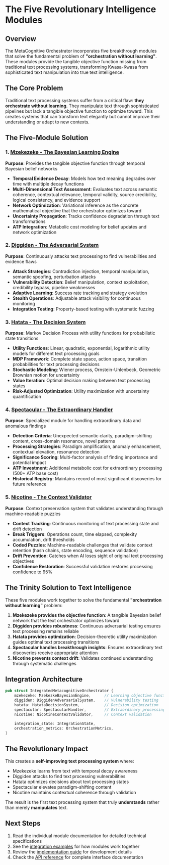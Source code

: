 # The Five Revolutionary Intelligence Modules

## Overview

The MetaCognitive Orchestrator incorporates five breakthrough modules that solve the fundamental problem of **"orchestration without learning"**. These modules provide the tangible objective function missing from traditional text processing systems, transforming Kwasa-Kwasa from sophisticated text manipulation into true text intelligence.

## The Core Problem

Traditional text processing systems suffer from a critical flaw: **they orchestrate without learning**. They manipulate text through sophisticated pipelines but lack a tangible objective function to optimize toward. This creates systems that can transform text elegantly but cannot improve their understanding or adapt to new contexts.

## The Five-Module Solution

### 1. [Mzekezeke - The Bayesian Learning Engine](mzekezeke-bayesian-engine.md)
**Purpose**: Provides the tangible objective function through temporal Bayesian belief networks

- **Temporal Evidence Decay**: Models how text meaning degrades over time with multiple decay functions
- **Multi-Dimensional Text Assessment**: Evaluates text across semantic coherence, contextual relevance, temporal validity, source credibility, logical consistency, and evidence support
- **Network Optimization**: Variational inference as the concrete mathematical objective that the orchestrator optimizes toward
- **Uncertainty Propagation**: Tracks confidence degradation through text transformations
- **ATP Integration**: Metabolic cost modeling for belief updates and network optimization

### 2. [Diggiden - The Adversarial System](diggiden-adversarial-system.md)
**Purpose**: Continuously attacks text processing to find vulnerabilities and evidence flaws

- **Attack Strategies**: Contradiction injection, temporal manipulation, semantic spoofing, perturbation attacks
- **Vulnerability Detection**: Belief manipulation, context exploitation, credibility bypass, pipeline weaknesses
- **Adaptive Learning**: Success rate tracking and strategy evolution
- **Stealth Operations**: Adjustable attack visibility for continuous monitoring
- **Integration Testing**: Property-based testing with systematic fuzzing

### 3. [Hatata - The Decision System](hatata-decision-system.md)
**Purpose**: Markov Decision Process with utility functions for probabilistic state transitions

- **Utility Functions**: Linear, quadratic, exponential, logarithmic utility models for different text processing goals
- **MDP Framework**: Complete state space, action space, transition probabilities for text processing decisions
- **Stochastic Modeling**: Wiener process, Ornstein-Uhlenbeck, Geometric Brownian motion for uncertainty
- **Value Iteration**: Optimal decision making between text processing states
- **Risk-Adjusted Optimization**: Utility maximization with uncertainty quantification

### 4. [Spectacular - The Extraordinary Handler](spectacular-extraordinary-handler.md)
**Purpose**: Specialized module for handling extraordinary data and anomalous findings

- **Detection Criteria**: Unexpected semantic clarity, paradigm-shifting content, cross-domain resonance, novel patterns
- **Processing Strategies**: Paradigm amplification, anomaly enhancement, contextual elevation, resonance detection
- **Significance Scoring**: Multi-factor analysis of finding importance and potential impact
- **ATP Investment**: Additional metabolic cost for extraordinary processing (500+ ATP base cost)
- **Historical Registry**: Maintains record of most significant discoveries for future reference

### 5. [Nicotine - The Context Validator](nicotine-context-validator.md)
**Purpose**: Context preservation system that validates understanding through machine-readable puzzles

- **Context Tracking**: Continuous monitoring of text processing state and drift detection
- **Break Triggers**: Operations count, time elapsed, complexity accumulation, drift thresholds
- **Coded Puzzles**: Machine-readable challenges that validate context retention (hash chains, state encoding, sequence validation)
- **Drift Prevention**: Catches when AI loses sight of original text processing objectives
- **Confidence Restoration**: Successful validation restores processing confidence to 95%

## The Trinity Solution to Text Intelligence

These five modules work together to solve the fundamental **"orchestration without learning"** problem:

1. **Mzekezeke provides the objective function**: A tangible Bayesian belief network that the text orchestrator optimizes toward
2. **Diggiden provides robustness**: Continuous adversarial testing ensures text processing remains reliable
3. **Hatata provides optimization**: Decision-theoretic utility maximization guides optimal text processing transitions
4. **Spectacular handles breakthrough insights**: Ensures extraordinary text discoveries receive appropriate attention
5. **Nicotine prevents context drift**: Validates continued understanding through systematic challenges

## Integration Architecture

```rust
pub struct IntegratedMetacognitiveOrchestrator {
    mzekezeke: MzekezkeBayesianEngine,      // Learning objective function
    diggiden: DiggidenAdversarialSystem,    // Vulnerability testing
    hatata: HatataDecisionSystem,           // Decision optimization
    spectacular: SpectacularHandler,        // Extraordinary processing
    nicotine: NicotineContextValidator,     // Context validation
    
    integration_state: IntegrationState,
    orchestration_metrics: OrchestrationMetrics,
}
```

## The Revolutionary Impact

This creates a **self-improving text processing system** where:
- Mzekezeke learns from text with temporal decay awareness
- Diggiden attacks to find text processing vulnerabilities  
- Hatata optimizes decisions about text processing states
- Spectacular elevates paradigm-shifting content
- Nicotine maintains contextual coherence through validation

The result is the first text processing system that truly **understands** rather than merely **manipulates** text.

## Next Steps

1. Read the individual module documentation for detailed technical specifications
2. See the [integration examples](integration-examples.md) for how modules work together
3. Review the [implementation guide](implementation-guide.md) for development details
4. Check the [API reference](api-reference.md) for complete interface documentation 